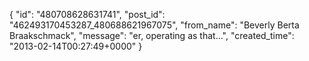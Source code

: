  {
   "id": "480708628631741",
   "post_id": "462493170453287_480688621967075",
   "from_name": "Beverly Berta Braakschmack",
   "message": "er, operating as that...",
   "created_time": "2013-02-14T00:27:49+0000"
 }
